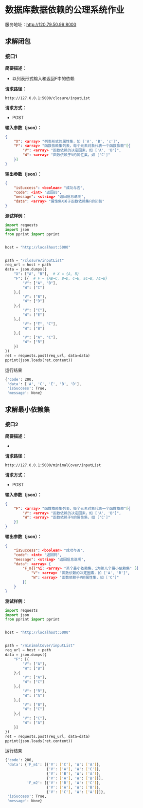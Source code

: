 # 数据库数据依赖的公理系统作业

服务地址：http://120.79.50.99:8000

## 求解闭包

### 接口1

**简要描述：**

- 以列表形式输入和返回$F$中的依赖

**请求路径：**

`http://127.0.0.1:5000/closure/inputList`

**请求方式：**

- POST

**输入参数（json）：**

```json
{
    "X": <array> "列表形式的属性集，如 ['A', 'B', 'c']",
    "F": <array> "函数依赖集列表，每个元素对象代表一个函数依赖"[{
        "V": <array> "函数依赖的决定因素，如 ['A', 'B']",
        "W": <array> "函数依赖于V的属性集，如 ['C']"
    }]
}
```

**输出参数（json）：**

```json
{
    "isSuccess": <boolean> "成功与否",
    "code": <int> "返回码",
    "message": <string> "返回信息说明",
    "data": <array> "属性集X关于函数依赖集F的闭包"
}
```

**测试样例：**

```python
import requests
import json
from pprint import pprint


host = "http://localhost:5000"


path = "/closure/inputList"
req_url = host + path
data = json.dumps({
    "X": ["A", "B"],  # X = {A, B}
    "F": [{  # F = {AB→C, B→D, C→E, EC→B, AC→B}
        "V": ["A", "B"],
        "W": ["C"]
    },{
        "V": ["B"],
        "W": ["D"]
    },{
        "V": ["C"],
        "W": ["E"]
    },{
        "V": ["E", "C"],
        "W": ["B"]
    },{
        "V": ["A", "C"],
        "W": ["B"]
    }]
})
ret = requests.post(req_url, data=data)
pprint(json.loads(ret.content))
```

运行结果

```bash
{'code': 200,
 'data': ['A', 'C', 'E', 'B', 'D'],
 'isSuccess': True,
 'message': None}
```



## 求解最小依赖集

### 接口2

**简要描述：**

- 

**请求路径：**

`http://127.0.0.1:5000/minimalCover/inputList`

**请求方式：**

- POST

**输入参数（json）：**

```json
{
    "F": <array> "函数依赖集列表，每个元素对象代表一个函数依赖"[{
        "V": <array> "函数依赖的决定因素，如 ['A', 'B']",
        "W": <array> "函数依赖于V的属性集，如 ['C']"
    }]
}
```

**输出参数（json）：**

```json
{
    "isSuccess": <boolean> "成功与否",
    "code": <int> "返回码",
    "message": <string> "返回信息说明",
    "data": <array> {
        "F_m{}"%i: <array> "某个最小依赖集，i为第几个最小依赖集" [{
        	"V": <array> "函数依赖的决定因素，如 ['A', 'B']",
        	"W": <array> "函数依赖于V的属性集，如 ['C']"
        }]
    } 
}
```

**测试样例：**

```python
import requests
import json
from pprint import pprint


host = "http://localhost:5000"


path = "/minimalCover/inputList"
req_url = host + path
data = json.dumps({
    "F": [{
        "V": ["A"],
        "W": ["B"]
    },{
        "V": ["A"],
        "W": ["C"]
    },{
        "V": ["B"],
        "W": ["A"]
    },{
        "V": ["B"],
        "W": ["C"]
    },{
        "V": ["C"],
        "W": ["A"]
    }]
})
ret = requests.post(req_url, data=data)
pprint(json.loads(ret.content))
```

运行结果

```bash
{'code': 200,
 'data': {'F_m1': [{'V': ['C'], 'W': ['A']},
                   {'V': ['A'], 'W': ['C']},
                   {'V': ['B'], 'W': ['A']},
                   {'V': ['A'], 'W': ['B']}],
          'F_m2': [{'V': ['B'], 'W': ['C']},
                   {'V': ['A'], 'W': ['B']},
                   {'V': ['C'], 'W': ['A']}]},
 'isSuccess': True,
 'message': None}
```

